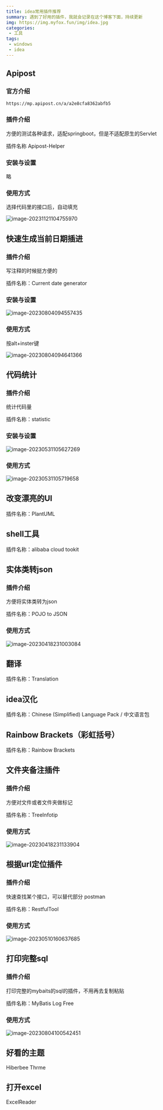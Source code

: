 ```yaml
---
title: idea常用插件推荐
summary: 遇到了好用的插件，我就会记录在这个博客下面，持续更新
img: https://img.myfox.fun/img/idea.jpg
categories:
 - 工具
tags:
 - windows
 - idea
---
```


## Apipost 

### 官方介绍

```http
https://mp.apipost.cn/a/a2e8cfa8362abfb5
```

### 插件介绍

方便的测试各种请求，适配springboot，但是不适配原生的Servlet

插件名称 Apipost-Helper

### 安装与设置

略

### 使用方式

选择代码里的接口后，自动填充

![image-20231121104755970](https://img.myfox.fun/img/20231121104758.png)



## 快速生成当前日期插进

### 插件介绍

写注释的时候挺方便的

插件名称：Current date generator

### 安装与设置

![image-20230804094557435](https://img.myfox.fun/img/20230804094601.png)

### 使用方式

按alt+inster键

![image-20230804094641366](https://img.myfox.fun/img/20230804094642.png)

## 代码统计

### 插件介绍

统计代码量

插件名称：statistic

### 安装与设置

![image-20230531105627269](https://img.myfox.fun/img/20230531105628.png)

### 使用方式

![image-20230531105719658](https://img.myfox.fun/img/20230531105720.png)

## 改变漂亮的UI

插件名称：PlantUML

## shell工具

插件名称：alibaba cloud tookit

## 实体类转json

### 插件介绍

方便将实体类转为json

插件名称：POJO to JSON

### 使用方式

![image-20230418231003084](https://img.myfox.fun/img/image-20230418231003084.png)

## 翻译

插件名称：Translation

## idea汉化

插件名称：Chinese (Simplified) Language Pack / 中文语言包

## Rainbow Brackets（彩虹括号）

插件名称：Rainbow Brackets

## 文件夹备注插件

### 插件介绍

方便对文件或者文件夹做标记

插件名称：TreeInfotip

### 使用方式

![image-20230418231133904](https://img.myfox.fun/img/image-20230418231133904.png)

## 根据url定位插件

### 插件介绍

快速查找某个接口，可以替代部分 postman

插件名称：RestfulTool

### 使用方式

![image-20230510160637685](https://img.myfox.fun/img/20230510160638.png)

## 打印完整sql

### 插件介绍

打印完整的mybaits的sql的插件，不用再去复制粘贴

插件名称：MyBatis Log Free

### 使用方式

![image-20230804100542451](https://img.myfox.fun/img/20230804100543.png)

## 好看的主题

Hiberbee Thrme

## 打开excel

ExcelReader
